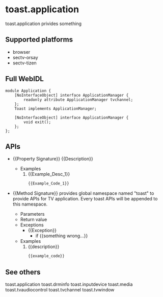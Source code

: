 # toast.application
toast.application privides something

## Supported platforms
* browser
* sectv-orsay
* sectv-tizen

## Full WebIDL
```widl
module Application {
    [NoInterfaceObject] interface ApplicationManager {
        readonly attribute ApplicationManager tvchannel;
    };
    Toast implements ApplicationManager;

    [NoInterfaceObject] interface ApplicationManager {
        void exit();
    };
};
```

## APIs
* {{Property Signature}}
{{Description}}
	* Examples
		1. {{Example_Desc_1}}
			```javascript
			{{Example_Code_1}}
			```

* {{Method Signature}}
provides global namespace named "toast" to provide APIs for TV application.
Every toast APIs will be appended to this namespace.
	* Parameters
	* Return value
	* Exceptions
		* {{Exception}}
			* if {{something wrong...}}
	* Examples
		1. {{description}}
			```javascript
			{{example_code}}
			```

## See others
toast.application
toast.drminfo
toast.inputdevice
toast.media
toast.tvaudiocontrol
toast.tvchannel
toast.tvwindow
